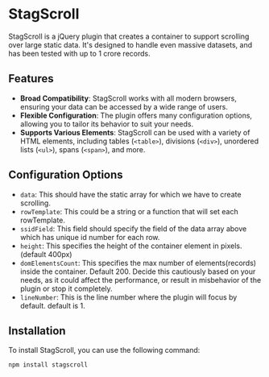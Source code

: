 # StagScroll

StagScroll is a jQuery plugin that creates a container to support scrolling over large static data. It's designed to handle even massive datasets, and has been tested with up to 1 crore records.

## Features

- **Broad Compatibility**: StagScroll works with all modern browsers, ensuring your data can be accessed by a wide range of users.
- **Flexible Configuration**: The plugin offers many configuration options, allowing you to tailor its behavior to suit your needs.
- **Supports Various Elements**: StagScroll can be used with a variety of HTML elements, including tables (`<table>`), divisions (`<div>`), unordered lists (`<ul>`), spans (`<span>`), and more.

## Configuration Options

- `data`: This should have the static array for which we have to create scrolling.
- `rowTemplate`: This could be a string or a function that will set each rowTemplate.
- `ssidField`: This field should specify the field of the data array above which has unique id number for each row.
- `height`: This specifies the height of the container element in pixels. (default 400px)
- `domElementsCount`: This specifies the max number of elements(records) inside the container. Default 200. Decide this cautiously based on your needs, as it could affect the performance, or result in misbehavior of the plugin or stop it completely.
- `lineNumber`: This is the line number where the plugin will focus by default. default is 1.

## Installation

To install StagScroll, you can use the following command:

```bash
npm install stagscroll
